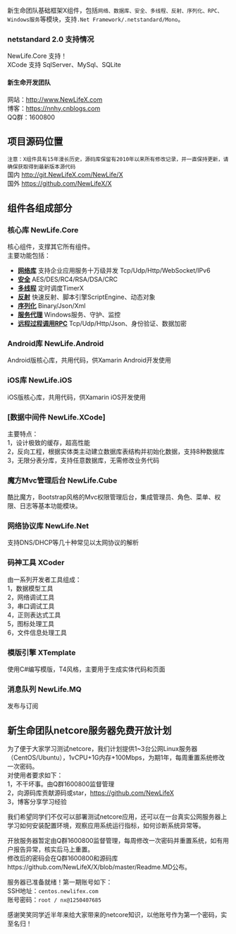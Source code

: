 新生命团队基础框架X组件，包括`网络、数据库、安全、多线程、反射、序列化、RPC、Windows服务`等模块，支持`.Net Framework/.netstandard/Mono`。

### netstandard 2.0 支持情况  
NewLife.Core 支持！  
XCode 支持 SqlServer、MySql、SQLite  

#### 新生命开发团队  
网站：http://www.NewLifeX.com  
博客：https://nnhy.cnblogs.com  
QQ群：1600800  

## 项目源码位置
`注意：X组件具有15年漫长历史，源码库保留有2010年以来所有修改记录，并一直保持更新，请确保获取得到最新版本源代码`  
国内 http://git.NewLifeX.com/NewLife/X  
国外 https://github.com/NewLifeX/X  

## 组件各组成部分
### 核心库 NewLife.Core
核心组件，支撑其它所有组件。  
主要功能包括：  
+ **[网络库]** 支持企业应用服务十万级并发 Tcp/Udp/Http/WebSocket/IPv6
+ **[安全]** AES/DES/RC4/RSA/DSA/CRC
+ **[多线程]** 定时调度TimerX
+ **[反射]** 快速反射、脚本引擎ScriptEngine、动态对象
+ **[序列化]** Binary/Json/Xml
+ **[服务代理]** Windows服务、守护、监控
+ **[远程过程调用RPC]** Tcp/Udp/Http/Json、身份验证、数据加密

[网络库]:https://github.com/NewLifeX/X/tree/master/NewLife.Core/Net "支持企业应用服务十万级并发"
[安全]:https://github.com/NewLifeX/X/tree/master/NewLife.Core/Security
[多线程]:https://github.com/NewLifeX/X/tree/master/NewLife.Core/Threading
[反射]:https://github.com/NewLifeX/X/tree/master/NewLife.Core/Reflection
[序列化]:https://github.com/NewLifeX/X/tree/master/NewLife.Core/Serialization
[服务代理]:https://github.com/NewLifeX/X/tree/master/NewLife.Core/Agent
[远程过程调用RPC]:https://github.com/NewLifeX/X/tree/master/NewLife.Core/Remoting

### Android库 NewLife.Android
Android版核心库，共用代码，供Xamarin Android开发使用

### iOS库 NewLife.iOS
iOS版核心库，共用代码，供Xamarin iOS开发使用

### [数据中间件 NewLife.XCode]
主要特点：  
1，设计极致的缓存，超高性能  
2，反向工程，根据实体类主动建立数据库表结构并初始化数据，支持8种数据库  
3，无限分表分库，支持任意数据库，无需修改业务代码  

### 魔方Mvc管理后台 NewLife.Cube
酷比魔方，Bootstrap风格的Mvc权限管理后台，集成管理员、角色、菜单、权限、日志等基本功能模块。

### 网络协议库 NewLife.Net
支持DNS/DHCP等几十种常见以太网协议的解析

### 码神工具 XCoder
由一系列开发者工具组成：  
1，数据模型工具  
2，网络调试工具  
3，串口调试工具  
4，正则表达式工具  
5，图标处理工具  
6，文件信息处理工具  

### 模版引擎 XTemplate
使用C#编写模版，T4风格，主要用于生成实体代码和页面  

### 消息队列 NewLife.MQ
发布与订阅  

## 新生命团队netcore服务器免费开放计划
为了便于大家学习测试netcore，我们计划提供1~3台公网Linux服务器（CentOS/Ubuntu），1vCPU+1G内存+100Mbps，为期1年，每周重置系统修改一次密码。  
对使用者要求如下：  
1，不干坏事。由Q群1600800监督管理  
2，向源码库贡献源码或star，https://github.com/NewLifeX  
3，博客分享学习经验  

我们希望同学们不仅可以部署测试netcore应用，还可以在一台真实公网服务器上学习如何安装配置环境，观察应用系统运行指标，如何诊断系统异常等。  

开放服务器暂定由Q群1600800监督管理，每周修改一次密码并重置系统，如有用户报告异常，核实后马上重置。  
修改后的密码会在Q群1600800和源码库https://github.com/NewLifeX/X/blob/master/Readme.MD公布。  

服务器已准备就绪！第一期账号如下：  
SSH地址：`centos.newlifex.com`  
账号密码：`root / nx@1250407685`  

感谢笑笑同学近半年来给大家带来的netcore知识，以他账号作为第一个密码，实至名归！  

